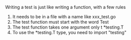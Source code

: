Writing a test is just like writing a function, with a few rules
1. It needs to be in a file with a name like xxx_test.go
2. The test function must start with the word Test
3. The test function takes one argument only t *testing.T
4. To use the *testing.T type, you need to import "testing"